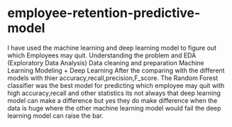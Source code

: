 # employee-retention-predictive-model
I have used the machine learning and deep learning model to figure out which Employees may quit.
Understanding the problem and EDA (Exploratory Data Analysis)
Data cleaning and preparation
Machine Learning Modeling + Deep Learning
After the comparing with the different models with thier accuracy,recall,precision,F_score. The Random Forest classifier was the best model for predicting which employee may quit with high accuracy,recall and other statistics
its not always that deep learning model can make a difference but yes they do make difference when the data is huge where the other machine learning model would fail the deep learning model can raise the bar.
